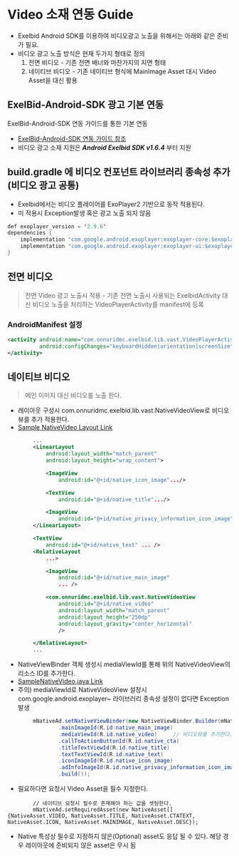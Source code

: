 # Video 소재 연동 Guide

- Exelbid Android SDK를 이용하여 비디오광고 노출을 위해서는 아래와 같은 준비가 필요.
- 비디오 광고 노출 방식은 현재 두가지 형태로 정의
    1. 전면 비디오 - 기존 전면 배너와 마찬가지의 지면 형태
    2. 네이티브 비디오 - 기존 네이티브 형식에 MainImage Asset 대시 Video Asset을 대신 활용

## ExelBid-Android-SDK 광고 기본 연동
 ExelBid-Android-SDK 연동 가이드를 통한 기본 연동 
- [ExelBid-Android-SDK 연동 가이드 참조](https://github.com/onnuridmc/ExelBid-Android-SDK)
- 비디오 광고 소재 지원은 <b><I>Android Exelbid SDK v1.6.4</I></b> 부터 지원

## build.gradle 에 비디오 컨포넌트 라이브러리 종속성 추가 (비디오 광고 공통)
- Exelbid에서는 비디오 플레이어를 ExoPlayer2 기반으로 동작 적용된다.
- 미 적용시 Exception발생 혹은 광고 노출 되지 않음
```java
def exoplayer_version = '2.9.6'
dependencies {
    implementation "com.google.android.exoplayer:exoplayer-core:$exoplayer_version"
    implementation "com.google.android.exoplayer:exoplayer-ui:$exoplayer_version"
}
```

## 전면 비디오
>전면 Video 광고 노출시 적용 - 기존 전면 노출시 사용되는 ExelbidActivity 대신 비디오 노출을 처리하는 VideoPlayerActivity를 manifest에 등록
### AndroidManifest 설정


```xml
<activity android:name="com.onnuridmc.exelbid.lib.vast.VideoPlayerActivity"
          android:configChanges="keyboardHidden|orientation|screenSize">
</activity>
```

## 네이티브 비디오
> 메인 이미지 대신 비디오를 노출 한다.

- 레이아웃 구성시 com.onnuridmc.exelbid.lib.vast.NativeVideoView로 비디오뷰를 추가 적용한다.
- [Sample NativeVideo Layout Link](https://github.com/onnuridmc/ExelBid-Android-SDK/blob/master/exelbid-sample/res/layout/act_native.xml)
```xml
        ...
        <LinearLayout
            android:layout_width="match_parent"
            android:layout_height="wrap_content">

            <ImageView
                android:id="@+id/native_icon_image".../>

            <TextView
                android:id="@+id/native_title".../>

            <ImageView
                android:id="@+id/native_privacy_information_icon_image" .../>
        </LinearLayout>

        <TextView
            android:id="@+id/native_text" ... />
        <RelativeLayout
            ...>

            <ImageView
                android:id="@+id/native_main_image"
                ... />

            <com.onnuridmc.exelbid.lib.vast.NativeVideoView
                android:id="@+id/native_video"
                android:layout_width="match_parent"
                android:layout_height="250dp"
                android:layout_gravity="center_horizontal"
                />

        </RelativeLayout>
        ...
```
- NativeViewBinder 객체 생성시 mediaViewId를 통해 위의 NativeVideoView의 리소스 ID를 추가한다.
- [SampleNativeVideo.java Link](https://github.com/onnuridmc/ExelBid-Android-SDK/blob/master/exelbid-sample/src/main/java/com/onnuridmc/sample/activity/SampleNativeVideo.java)
- 주의) mediaViewId로 NativeVideoView 설정시 com.google.android.exoplayer~ 라이브러리 종속성 설정이 없다면 Exception 발생
```java
        mNativeAd.setNativeViewBinder(new NativeViewBinder.Builder(mNativeRootLayout)
                .mainImageId(R.id.native_main_image)
                .mediaViewId(R.id.native_video)     // 비디오뷰를 추가한다.
                .callToActionButtonId(R.id.native_cta)
                .titleTextViewId(R.id.native_title)
                .textTextViewId(R.id.native_text)
                .iconImageId(R.id.native_icon_image)
                .adInfoImageId(R.id.native_privacy_information_icon_image)
                .build());

```
- 필요하다면 요청시 Video Asset을 필수 지정한다.
```
        // 네이티브 요청시 필수로 존재해야 하는 값을 셋팅한다. 
        mNativeAd.setRequiredAsset(new NativeAsset[] {NativeAsset.VIDEO, NativeAsset.TITLE, NativeAsset.CTATEXT, NativeAsset.ICON, NativeAsset.MAINIMAGE, NativeAsset.DESC});
```        
- Native 특성상 필수로 지정하지 않은(Optional) asset도 응답 될 수 있다. 해당 경우 레이아웃에 준비되지 않은 asset은 무시 됨